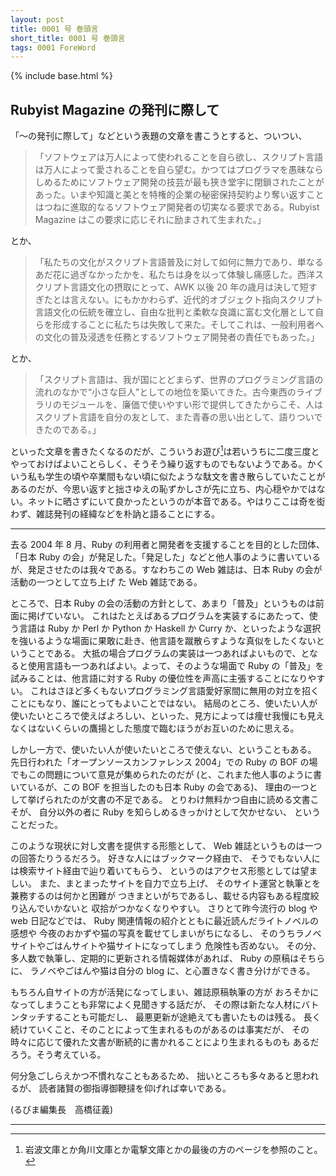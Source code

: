```yaml
---
layout: post
title: 0001 号 巻頭言
short_title: 0001 号 巻頭言
tags: 0001 ForeWord
---
```

{% include base.html %}


## Rubyist Magazine の発刊に際して

「〜の発刊に際して」などという表題の文章を書こうとすると、ついつい、

> 「ソフトウェアは万人によって使われることを自ら欲し、スクリプト言語は万人によって愛されることを自ら望む。かつてはプログラマを愚昧ならしめるためにソフトウェア開発の技芸が最も狭き堂宇に閉鎖されたことがあった。いまや知識と美とを特権的企業の秘密保持契約より奪い返すことはつねに進取的なるソフトウェア開発者の切実なる要求である。Rubyist Magazine はこの要求に応じそれに励まされて生まれた。」


とか、

> 「私たちの文化がスクリプト言語普及に対して如何に無力であり、単なるあだ花に過ぎなかったかを、私たちは身を以って体験し痛感した。西洋スクリプト言語文化の摂取にとって、AWK 以後 20 年の歳月は決して短すぎたとは言えない。にもかかわらず、近代的オブジェクト指向スクリプト言語文化の伝統を確立し、自由な批判と柔軟な良識に富む文化層として自らを形成することに私たちは失敗して来た。そしてこれは、一般利用者への文化の普及浸透を任務とするソフトウェア開発者の責任でもあった。」


とか、

> 「スクリプト言語は、我が国にとどまらず、世界のプログラミング言語の流れのなかで“小さな巨人”としての地位を築いてきた。古今東西のライブラリのモジュールを、廉価で使いやすい形で提供してきたからこそ、人はスクリプト言語を自分の友として、また青春の思い出として、語りついできたのである。」


といった文章を書きたくなるのだが、こういうお遊び[^1]は若いうちに二度三度とやっておけばよいことらしく、そうそう繰り返すものでもないようである。かくいう私も学生の頃や卒業間もない頃に似たような駄文を書き散らしていたことがあるのだが、今思い返すと拙さゆえの恥ずかしさが先に立ち、内心穏やかではない。ネットに晒さずにいて良かったというのが本音である。やはりここは奇を衒わず、雑誌発刊の経緯などを朴訥と語ることにする。

----

去る 2004 年 8 月、Ruby の利用者と開発者を支援することを目的とした団体、「日本 Ruby の会」が発足した。「発足した」などと他人事のように書いているが、発足させたのは我々である。すなわちこの Web 雑誌は、日本 Ruby の会が活動の一つとして立ち上げ た Web 雑誌である。

ところで、日本 Ruby の会の活動の方針として、あまり「普及」というものは前面に掲げていない。
これはたとえばあるプログラムを実装するにあたって、使う言語は Ruby か Perl か Python か Haskell か Curry か、といったような選択を強いるような場面に果敢に赴き、他言語を蹴散らすような真似をしたくないということである。
大抵の場合プログラムの実装は一つあればよいもので、となると使用言語も一つあればよい。よって、そのような場面で Ruby の「普及」を試みることは、他言語に対する Ruby の優位性を声高に主張することになりやすい。
これはさほど多くもないプログラミング言語愛好家間に無用の対立を招くことにもなり、誰にとってもよいことではない。
結局のところ、使いたい人が使いたいところで使えばよろしい、といった、見方によっては痩せ我慢にも見えなくはないくらいの鷹揚とした態度で臨むほうがお互いのために思える。

しかし一方で、使いたい人が使いたいところで使えない、ということもある。
先日行われた「オープンソースカンファレンス 2004」での Ruby の BOF の場でもこの問題について意見が集められたのだが (と、これまた他人事のように書いているが、この BOF を担当したのも日本 Ruby の会である)、
理由の一つとして挙げられたのが文書の不足である。
とりわけ無料かつ自由に読める文書こそが、
自分以外の者に Ruby を知らしめるきっかけとして欠かせない、
ということだった。

このような現状に対し文書を提供する形態として、
Web 雑誌というものは一つの回答たりうるだろう。
好きな人にはブックマーク経由で、
そうでもない人には検索サイト経由で辿り着いてもらう、
というのはアクセス形態としては望ましい。
また、まとまったサイトを自力で立ち上げ、
そのサイト運営と執筆とを兼務するのは何かと困難が
つきまといがちであるし、載せる内容もある程度絞り込んでいかないと
収拾がつかなくなりやすい。
さりとて昨今流行の blog や web 日記などでは、
Ruby 関連情報の紹介とともに最近読んだライトノベルの感想や
今夜のおかずや猫の写真を載せてしまいがちになるし、
そのうちラノベサイトやごはんサイトや猫サイトになってしまう
危険性も否めない。
その分、多人数で執筆し、定期的に更新される情報媒体があれば、
Ruby の原稿はそちらに、
ラノベやごはんや猫は自分の blog に、と心置きなく書き分けができる。

もちろん自サイトの方が活発になってしまい、雑誌原稿執筆の方が
おろそかになってしまうことも非常によく見聞きする話だが、
その際は新たな人材にバトンタッチすることも可能だし、
最悪更新が途絶えても書いたものは残る。
長く続けていくこと、そのことによって生まれるものがあるのは事実だが、
その時々に応じて優れた文書が断続的に書かれることにより生まれるものも
あるだろう。そう考えている。

何分急ごしらえかつ不慣れなこともあるため、
拙いところも多々あると思われるが、
読者諸賢の御指導御鞭撻を仰げれば幸いである。

(るびま編集長　高橋征義)

----

[^1]: 岩波文庫とか角川文庫とか電撃文庫とかの最後の方のページを参照のこと。

